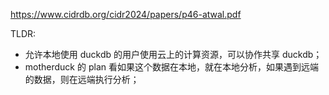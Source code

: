 https://www.cidrdb.org/cidr2024/papers/p46-atwal.pdf

TLDR:

- 允许本地使用 duckdb 的用户使用云上的计算资源，可以协作共享 duckdb；
- motherduck 的 plan 看如果这个数据在本地，就在本地分析，如果遇到远端的数据，则在远端执行分析；

